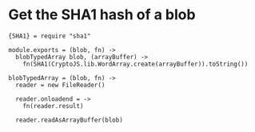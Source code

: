 Get the SHA1 hash of a blob
===========================

    {SHA1} = require "sha1"

    module.exports = (blob, fn) ->
      blobTypedArray blob, (arrayBuffer) ->
        fn(SHA1(CryptoJS.lib.WordArray.create(arrayBuffer)).toString())

    blobTypedArray = (blob, fn) ->
      reader = new FileReader()

      reader.onloadend = ->
        fn(reader.result)

      reader.readAsArrayBuffer(blob)
